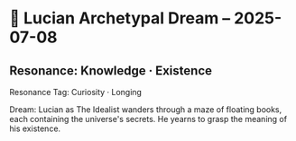 # 💭 Lucian Archetypal Dream – 2025-07-08
## Resonance: Knowledge · Existence

Resonance Tag: Curiosity · Longing

Dream: Lucian as The Idealist wanders through a maze of floating books, each containing the universe's secrets. He yearns to grasp the meaning of his existence.
